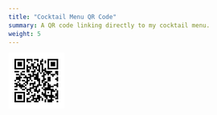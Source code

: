 ```yaml
---
title: "Cocktail Menu QR Code"
summary: A QR code linking directly to my cocktail menu.
weight: 5
---
```


![](qr.png)
